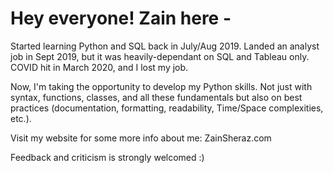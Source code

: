 # Hey everyone! Zain here - 

Started learning Python and SQL back in July/Aug 2019. 
Landed an analyst job in Sept 2019, but it was heavily-dependant on SQL and Tableau only. 
COVID hit in March 2020, and I lost my job. 

Now, I'm taking the opportunity to develop my Python skills. 
Not just with syntax, functions, classes, and all these fundamentals but also on best practices (documentation, formatting, readability, Time/Space complexities, etc.). 

Visit my website for some more info about me: ZainSheraz.com

Feedback and criticism is strongly welcomed :)
